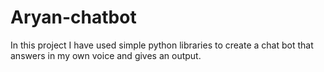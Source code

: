 # Aryan-chatbot
In this project I have used simple python libraries to create a chat bot that answers in my own voice and gives an output.
